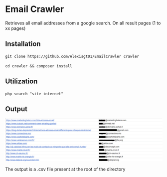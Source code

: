 # Email Crawler

Retrieves all email addresses from a google search. On all result pages (1 to xx pages)

## Installation

``git clone https://github.com/Alexisgt01/EmailCrawler crawler``

``cd crawler && composer install``

## Utilization

``php search "site internet"``

## Output

![Output](https://github.com/Alexisgt01/EmailCrawler/blob/master/output.png?raw=true)


The output is a .csv file present at the root of the directory
